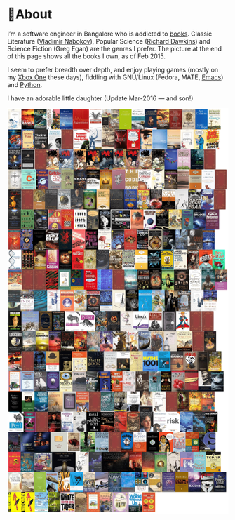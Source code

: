 # 🐧About

I’m a software engineer in Bangalore who is addicted to [books](books/index.md). Classic
Literature ([Vladimir Nabokov](books/reviews/despair.md)), Popular Science ([Richard
Dawkins](heroes/dawkins.md)) and Science Fiction (Greg Egan) are the genres I prefer. The picture at
the end of this page shows all the books I own, as of Feb 2015.

I seem to prefer breadth over depth, and enjoy playing games (mostly on my [Xbox
One](games/xboxone.md) these days), fiddling with GNU/Linux (Fedora, MATE,
[Emacs](notes/editors.md)) and [Python](notes/programming/python.md).

I have an adorable little daughter (Update Mar-2016 — and son!)

![My Books](img/mybooks.png)
